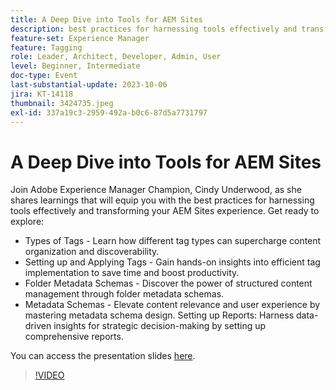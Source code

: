 ```yaml
---
title: A Deep Dive into Tools for AEM Sites
description: best practices for harnessing tools effectively and transforming your AEM Sites experience. Types of Tags Learn how different tag types can supercharge content organization and discoverability.  Setting up and Applying Tags Gain hands-on insights into efficient tag implementation to save time and boost productivity.  Folder Metadata Schemas Discover the power of structured content management through folder metadata schemas.Metadata Schemas Elevate content relevance and user experience by mastering metadata schema design. Setting up Reports Harness data-driven insights for strategic decision-making by setting up comprehensive reports.You can access the presentation slides here.
feature-set: Experience Manager
feature: Tagging
role: Leader, Architect, Developer, Admin, User
level: Beginner, Intermediate
doc-type: Event
last-substantial-update: 2023-10-06
jira: KT-14118
thumbnail: 3424735.jpeg
exl-id: 337a19c3-2959-492a-b0c6-87d5a7731797
---
```

# A Deep Dive into Tools for AEM Sites

Join Adobe Experience Manager Champion, Cindy Underwood, as she shares learnings that will equip you with the best practices for harnessing tools effectively and transforming your AEM Sites experience. Get ready to explore:

* Types of Tags - Learn how different tag types can supercharge content organization and discoverability.
* Setting up and Applying Tags - Gain hands-on insights into efficient tag implementation to save time and boost productivity.
* Folder Metadata Schemas - Discover the power of structured content management through folder metadata schemas.
* Metadata Schemas - Elevate content relevance and user experience by mastering metadata schema design. Setting up Reports: Harness data-driven insights for strategic decision-making by setting up comprehensive reports.

You can access the presentation slides [here](/help/learn-from-your-peers/assets/experience-manager/sept2023/AEM-Sites-Tools-Webinar.pdf).

>[!VIDEO](https://video.tv.adobe.com/v/3424735/?learn=on)
